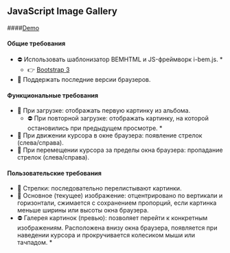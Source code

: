 ## JavaScript Image Gallery 

####[Demo](http://lobanov.tech/js-gallery/)

#### Общие требования

- :no_entry: Использовать шаблонизатор BEMHTML и JS-фреймворк i-bem.js. *
    - :point_right: [Bootstrap 3](http://getbootstrap.com/)
- :metal: Поддержать последние версии браузеров.

#### Функциональные требования

- :metal: При загрузке: отображать первую картинку из альбома.
    - :no_entry: При повторной загрузке: отображать картинку, на которой остановились при предыдущем просмотре. *
- :metal: При движении курсора в окне браузера: появление стрелок (слева/справа).
- :metal: При перемещении курсора за пределы окна браузера: пропадание стрелок (слева/справа).

#### Пользовательские требования

- :metal: Стрелки: последовательно перелистывают картинки.
- :metal: Основное (текущее) изображение: отцентрировано по вертикали и горизонтали, сжимается с сохранением пропорций, если картинка меньше ширины или высоты окна браузера.
- :no_entry: Галерея картинок (превью): позволяет перейти к конкретным изображениям. Расположена внизу окна браузера, появляется при наведении курсора и прокручивается колесиком мыши или тачпадом. *

